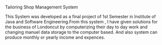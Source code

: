 Tailoring Shop Management System

This System was developed as a final project of 1st Semester in Institute of Java and Software 
Engineering.From this system , I have given solutions for the business of Londoncut by 
computerizing their day to day work and changing manuel data storage to the computer based.
And also system can produce monthly or yearly income and expences.